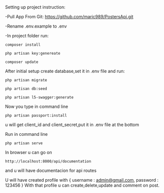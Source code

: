 Setting up project instruction:

-Pull App From Git:
https://github.com/maric989/PostersApi.git 

-Rename .env.example to .env

-In project folder run:
    
    composer install
    
    php artisan key:genereate

    composer update

After initial setup create database,set it in .env file and run:
    
    php artisan migrate
    
    php artisan db:seed
    
    php artisan l5-swagger:generate

Now you type in command line
    
    php artisan passport:install

u will get client_id and client_secret,put it in .env file at the bottom

Run in command line

    php artisan serve
    
In browser u can go on
    
    http://localhost:8000/api/documentation

and u will have documentacion for api routes

U will have created profile with {
    username : admin@gmail.com,
    password : 123456
    }
With that profile u can create,delete,update and comment on post. 